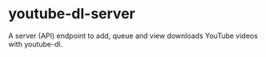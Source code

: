 # youtube-dl-server
A server (API) endpoint to add, queue and view downloads YouTube videos with youtube-dl.
